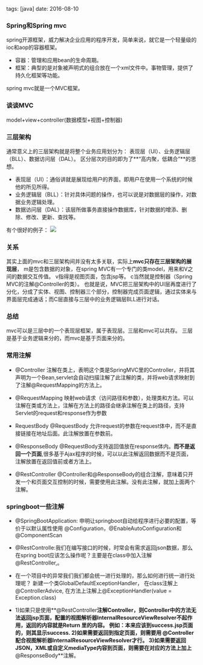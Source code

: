 tags: [java] date: 2016-08-10 


### Spring和Spring mvc 
spring开源框架，威力解决企业应用的程序开发，简单来说，就它是一个轻量级的ioc和aop的容器框架。

* 容器：管理和应用bean的生命周期。
* 框架：典型的是对象被声明式的组合放在一个xml文件中。事物管理，提供了持久化框架等功能。

spring mvc就是一个MVC框架。

### 谈谈MVC
model+view+controller(数据模型+视图+控制器)
### 三层架构
 通常意义上的三层架构就是将整个业务应用划分为：
 表现层（UI）、业务逻辑层（BLL）、数据访问层（DAL）。
区分层次的目的即为了**“高内聚，低耦合”**的思想。

* 表现层（UI）：通俗讲就是展现给用户的界面，即用户在使用一个系统的时候他的所见所得。   
* 业务逻辑层（BLL）：针对具体问题的操作，也可以说是对数据层的操作，对数据业务逻辑处理。   
* 数据访问层（DAL）：该层所做事务直接操作数据库，针对数据的增添、删除、修改、更新、查找等。 

有个很好的例子：
![](http://7xs1eq.com1.z0.glb.clouddn.com/%E4%B8%89%E5%B1%82%E6%9E%B6%E6%9E%84.png)

### 关系
其实上面的mvc和三层架构间并没有太多关联，实际上**mvc只存在三层架构的展现层**，
m是包含数据的对象，在spring MVC有一个专门的类model，用来和V之间的数据交互传值。
v指得是视图页面，包含jsp等。
c当然就是控制器（Spring MVC的注解@Controller的类）。
也就是说，MVC把三层架构中的UI层再度进行了分化，分成了实体、视图、控制器三个部分，控制器完成页面逻辑，通过实体来与界面层完成通话；而C层直接与三层中的业务逻辑层BLL进行对话。

### 总结
mvc可以是三层中的一个表现层框架，属于表现层。三层和mvc可以共存。
三层是基于业务逻辑来分的，而mvc是基于页面来分的。

### 常用注解
* @Controller
  注解在类上，表明这个类是SpringMVC里的Controller，并将其声明为一个Bean,servlet会自动扫描注解了此注解的类，并将web请求映射到了注解@RequestMapping的方法上。

* @RequestMapping
  映射web请求（访问路径和参数），处理类和方法。可以注解在类或方法上，注解在方法上的路径会继承注解在类上的路径，支持Servlet的request和response作为参数

* RequestBody 
  @RequestBody 允许request的参数在request体中，而不是直接链接在地址后面。此注解放置在参数前。

* @ResponseBody
  @RequestBody支持返回值放在response体内。**而不是返回一个页面**,很多基于Ajax程序的时候，可以以此注解返回数据而不是页面，注解放置在返回值前或者方法上。

* @RestController 
  @Controller和@ResponseBody的组合注解，意味着只开发一个和页面交互控制的时候，需要使用此注解。没有此注解，就加上面两个注解。

### springboot一些注解

* @SpringBootApplication: 申明让springboot自动给程序进行必要的配置，等价于以默认属性使用 @Configuration，@EnableAutoConfiguration和@ComponentScan

* @RestControlle:我们在编写接口的时候，时常会有需求返回json数据，那么在spring boot应该怎么操作呢？主要是在class中加入注解@RestController,。

* 在一个项目中的异常我们我们都会统一进行处理的，那么如何进行统一进行处理呢？
  新建一个类GlobalDefaultExceptionHandler，
  在class注解上@ControllerAdvice,
  在方法上注解上@ExceptionHandler(value = Exception.class)

* 1)如果只是使用**@RestController**注解Controller，则Controller中的方法无法返回jsp页面，配置的视图解析器InternalResourceViewResolver不起作用，返回的内容就是Return 里的内容。
  例如：本来应该到success.jsp页面的，则其显示success.
  2)如果需要返回到指定页面，则需要用 **@Controller**配合视图解析器InternalResourceViewResolver才行。
  3)如果需要返回JSON，XML或自定义mediaType内容到页面，则需要在对应的方法上加上**@ResponseBody**注解。